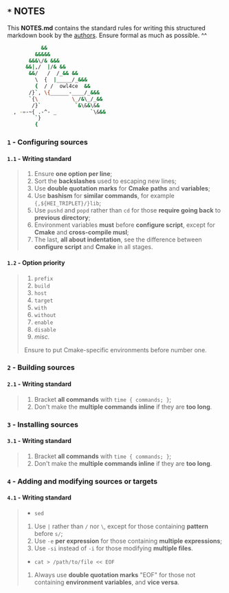 ## `*` NOTES
This **NOTES.md** contains the standard rules for writing this structured markdown book by the [authors](./AUTHORS). Ensure formal as much as possible. ^^

```bash
           &&
         &&&&&
       &&&\/& &&&
      &&|,/  |/& &&
       &&/   /  /_&& &&
         \  {  |_____/_&&&
         {  / /  owl4ce  &&
       /}`, \{______-____/_&&&
       `{\           \_/&\_/_&&
        /}`           `&\&&\&&
  , -=-~{ .-^- _           `\&&&
         `}
         {
```

### `1` - Configuring sources
#### `1.1` - Writing standard
> 1. Ensure **one option per line**;
> 2. Sort the **backslashes** used to escaping new lines;
> 3. Use **double quotation marks** for **Cmake** **paths** and **variables**;
> 4. Use **bashism** for **similar commands**, for example `{,${HEI_TRIPLET}/}lib`;
> 5. Use `pushd` and `popd` rather than `cd` for those **require going back** to **previous directory**;
> 6. Environment variables **must** before **configure script**, except for **Cmake** and **cross-compile musl**;
> 7. The last, **all about indentation**, see the difference between **configure script** and **Cmake** in all stages.
#### `1.2` - Option priority
> 1. `prefix`
> 2. `build`
> 3. `host`
> 4. `target`
> 5. `with`
> 6. `without`
> 7. `enable`
> 8. `disable`
> 9. *misc.*
> 
> Ensure to put Cmake-specific environments before number one.

### `2` - Building sources
#### `2.1` - Writing standard
> 1. Bracket **all commands** with `time { commands; }`;
> 2. Don't make the **multiple commands inline** if they are **too long**.

### `3` - Installing sources
#### `3.1` - Writing standard
> 1. Bracket **all commands** with `time { commands; }`;
> 2. Don't make the **multiple commands inline** if they are **too long**.

### `4` - Adding and modifying sources or targets
#### `4.1` - Writing standard
> * `sed`
> 1. Use `|` rather than `/` nor `\`, except for those containing **pattern** before `s/`;
> 2. Use `-e` **per expression** for those containing **multiple expressions**;
> 3. Use `-si` instead of `-i` for those modifying **multiple files**.
> 
> * `cat > /path/to/file << EOF`
> 1. Always use **double quotation marks** "EOF" for those not containing **environment variables**, and **vice versa**.
